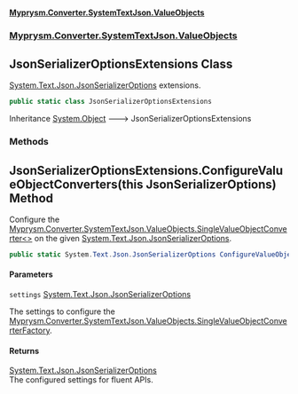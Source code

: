 #### [Myprysm.Converter.SystemTextJson.ValueObjects](index.md 'index')
### [Myprysm.Converter.SystemTextJson.ValueObjects](index.md#Myprysm.Converter.SystemTextJson.ValueObjects 'Myprysm.Converter.SystemTextJson.ValueObjects')

## JsonSerializerOptionsExtensions Class

[System.Text.Json.JsonSerializerOptions](https://docs.microsoft.com/en-us/dotnet/api/System.Text.Json.JsonSerializerOptions 'System.Text.Json.JsonSerializerOptions') extensions.

```csharp
public static class JsonSerializerOptionsExtensions
```

Inheritance [System.Object](https://docs.microsoft.com/en-us/dotnet/api/System.Object 'System.Object') &#129106; JsonSerializerOptionsExtensions
### Methods

<a name='Myprysm.Converter.SystemTextJson.ValueObjects.JsonSerializerOptionsExtensions.ConfigureValueObjectConverters(thisSystem.Text.Json.JsonSerializerOptions)'></a>

## JsonSerializerOptionsExtensions.ConfigureValueObjectConverters(this JsonSerializerOptions) Method

Configure the [Myprysm.Converter.SystemTextJson.ValueObjects.SingleValueObjectConverter&lt;&gt;](https://docs.microsoft.com/en-us/dotnet/api/Myprysm.Converter.SystemTextJson.ValueObjects.SingleValueObjectConverter-2 'Myprysm.Converter.SystemTextJson.ValueObjects.SingleValueObjectConverter`2') on the given [System.Text.Json.JsonSerializerOptions](https://docs.microsoft.com/en-us/dotnet/api/System.Text.Json.JsonSerializerOptions 'System.Text.Json.JsonSerializerOptions').

```csharp
public static System.Text.Json.JsonSerializerOptions ConfigureValueObjectConverters(this System.Text.Json.JsonSerializerOptions settings);
```
#### Parameters

<a name='Myprysm.Converter.SystemTextJson.ValueObjects.JsonSerializerOptionsExtensions.ConfigureValueObjectConverters(thisSystem.Text.Json.JsonSerializerOptions).settings'></a>

`settings` [System.Text.Json.JsonSerializerOptions](https://docs.microsoft.com/en-us/dotnet/api/System.Text.Json.JsonSerializerOptions 'System.Text.Json.JsonSerializerOptions')

The settings to configure the [Myprysm.Converter.SystemTextJson.ValueObjects.SingleValueObjectConverterFactory](https://docs.microsoft.com/en-us/dotnet/api/Myprysm.Converter.SystemTextJson.ValueObjects.SingleValueObjectConverterFactory 'Myprysm.Converter.SystemTextJson.ValueObjects.SingleValueObjectConverterFactory').

#### Returns
[System.Text.Json.JsonSerializerOptions](https://docs.microsoft.com/en-us/dotnet/api/System.Text.Json.JsonSerializerOptions 'System.Text.Json.JsonSerializerOptions')  
The configured settings for fluent APIs.